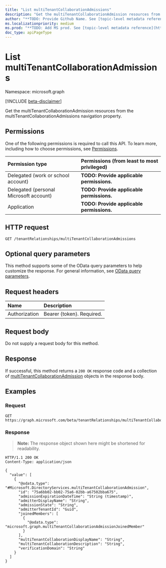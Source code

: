 ```yaml
---
title: "List multiTenantCollaborationAdmissions"
description: "Get the multiTenantCollaborationAdmission resources from the multiTenantCollaborationAdmissions navigation property."
author: "**TODO: Provide Github Name. See [topic-level metadata reference](https://msgo.azurewebsites.net/add/document/guidelines/metadata.html#topic-level-metadata)**"
ms.localizationpriority: medium
ms.prod: "**TODO: Add MS prod. See [topic-level metadata reference](https://msgo.azurewebsites.net/add/document/guidelines/metadata.html#topic-level-metadata)**"
doc_type: apiPageType
---
```


# List multiTenantCollaborationAdmissions
Namespace: microsoft.graph

[!INCLUDE [beta-disclaimer](../../includes/beta-disclaimer.md)]

Get the multiTenantCollaborationAdmission resources from the multiTenantCollaborationAdmissions navigation property.

## Permissions
One of the following permissions is required to call this API. To learn more, including how to choose permissions, see [Permissions](/graph/permissions-reference).

|Permission type|Permissions (from least to most privileged)|
|:---|:---|
|Delegated (work or school account)|**TODO: Provide applicable permissions.**|
|Delegated (personal Microsoft account)|**TODO: Provide applicable permissions.**|
|Application|**TODO: Provide applicable permissions.**|

## HTTP request

<!-- {
  "blockType": "ignored"
}
-->
``` http
GET /tenantRelationships/multiTenantCollaborationAdmissions
```

## Optional query parameters
This method supports some of the OData query parameters to help customize the response. For general information, see [OData query parameters](/graph/query-parameters).

## Request headers
|Name|Description|
|:---|:---|
|Authorization|Bearer {token}. Required.|

## Request body
Do not supply a request body for this method.

## Response

If successful, this method returns a `200 OK` response code and a collection of [multiTenantCollaborationAdmission](../resources/multitenantcollaborationadmission.md) objects in the response body.

## Examples

### Request
<!-- {
  "blockType": "request",
  "name": "list_multitenantcollaborationadmission"
}
-->
``` http
GET https://graph.microsoft.com/beta/tenantRelationships/multiTenantCollaborationAdmissions
```


### Response
>**Note:** The response object shown here might be shortened for readability.
<!-- {
  "blockType": "response",
  "truncated": true,
  "@odata.type": "Collection(Microsoft.DirectoryServices.multiTenantCollaborationAdmission)"
}
-->
``` http
HTTP/1.1 200 OK
Content-Type: application/json

{
  "value": [
    {
      "@odata.type": "#Microsoft.DirectoryServices.multiTenantCollaborationAdmission",
      "id": "75a6bb02-bb02-75a6-02bb-a67502bba675",
      "admissionExpirationDateTime": "String (timestamp)",
      "admitterDisplayName": "String",
      "admissionState": "String",
      "admitterTenantId": "Guid",
      "joinedMembers": [
        {
          "@odata.type": "microsoft.graph.multiTenantCollaborationAdmissionJoinedMember"
        }
      ],
      "multiTenantCollaborationDisplayName": "String",
      "multiTenantCollaborationDescription": "String",
      "verificationDomain": "String"
    }
  ]
}
```


